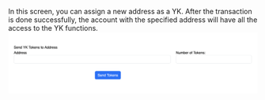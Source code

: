 In this screen, you can assign a new address as a YK. After the transaction is done successfully, the account with the specified address will have all the access to the YK functions.
![](../../images/assignYK.png)
